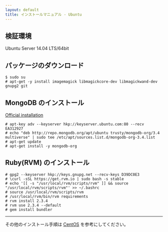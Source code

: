 ```yaml
---
layout: default
title: インストールマニュアル - Ubuntu
---
```


## 検証環境

Ubuntu Server 14.04 LTS/64bit

## パッケージのダウンロード

~~~
$ sudo su
# apt-get -y install imagemagick libmagickcore-dev libmagickwand-dev gnupg2 git
~~~

## MongoDB のインストール

[Official installation](https://docs.mongodb.org/manual/tutorial/install-mongodb-on-ubuntu/)

~~~
# apt-key adv --keyserver hkp://keyserver.ubuntu.com:80 --recv EA312927
# echo "deb http://repo.mongodb.org/apt/ubuntu trusty/mongodb-org/3.4 multiverse" | sudo tee /etc/apt/sources.list.d/mongodb-org-3.4.list
# apt-get update
# apt-get install -y mongodb-org
~~~

## Ruby(RVM) のインストール

~~~
# gpg2 --keyserver hkp://keys.gnupg.net --recv-keys D39DC0E3
# \curl -sSL https://get.rvm.io | sudo bash -s stable
# echo '[[ -s "/usr/local/rvm/scripts/rvm" ]] && source "/usr/local/rvm/scripts/rvm"' >> ~/.bashrc
# source /usr/local/rvm/scripts/rvm
# /usr/local/rvm/bin/rvm requirements
# rvm install 2.3.4
# rvm use 2.3.4 --default
# gem install bundler
~~~

---
その他のインストール手順は [CentOS](manual.html) を参考にしてください。
